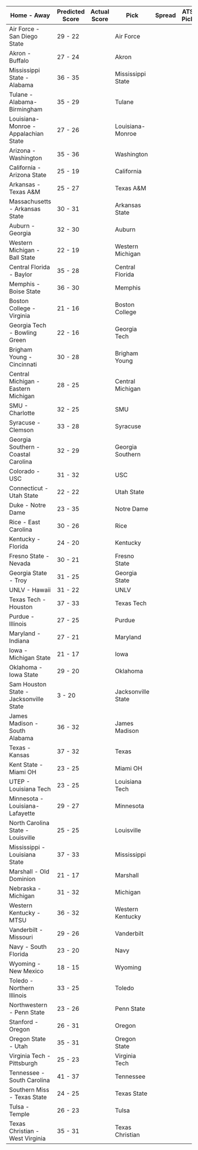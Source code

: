 Home - Away | Predicted Score | Actual Score | Pick | Spread | ATS Pick | O/U | O/U Pick
--- | --- | --- | --- | --- | --- | --- | ---
Air Force - San Diego State | 29 - 22 |  | Air Force |  |  |  | 
Akron - Buffalo | 27 - 24 |  | Akron |  |  |  | 
Mississippi State - Alabama | 36 - 35 |  | Mississippi State |  |  |  | 
Tulane - Alabama-Birmingham | 35 - 29 |  | Tulane |  |  |  | 
Louisiana-Monroe - Appalachian State | 27 - 26 |  | Louisiana-Monroe |  |  |  | 
Arizona - Washington | 35 - 36 |  | Washington |  |  |  | 
California - Arizona State | 25 - 19 |  | California |  |  |  | 
Arkansas - Texas A&M | 25 - 27 |  | Texas A&M |  |  |  | 
Massachusetts - Arkansas State | 30 - 31 |  | Arkansas State |  |  |  | 
Auburn - Georgia | 32 - 30 |  | Auburn |  |  |  | 
Western Michigan - Ball State | 22 - 19 |  | Western Michigan |  |  |  | 
Central Florida - Baylor | 35 - 28 |  | Central Florida |  |  |  | 
Memphis - Boise State | 36 - 30 |  | Memphis |  |  |  | 
Boston College - Virginia | 21 - 16 |  | Boston College |  |  |  | 
Georgia Tech - Bowling Green | 22 - 16 |  | Georgia Tech |  |  |  | 
Brigham Young - Cincinnati | 30 - 28 |  | Brigham Young |  |  |  | 
Central Michigan - Eastern Michigan | 28 - 25 |  | Central Michigan |  |  |  | 
SMU - Charlotte | 32 - 25 |  | SMU |  |  |  | 
Syracuse - Clemson | 33 - 28 |  | Syracuse |  |  |  | 
Georgia Southern - Coastal Carolina | 32 - 29 |  | Georgia Southern |  |  |  | 
Colorado - USC | 31 - 32 |  | USC |  |  |  | 
Connecticut - Utah State | 22 - 22 |  | Utah State |  |  |  | 
Duke - Notre Dame | 23 - 35 |  | Notre Dame |  |  |  | 
Rice - East Carolina | 30 - 26 |  | Rice |  |  |  | 
Kentucky - Florida | 24 - 20 |  | Kentucky |  |  |  | 
Fresno State - Nevada | 30 - 21 |  | Fresno State |  |  |  | 
Georgia State - Troy | 31 - 25 |  | Georgia State |  |  |  | 
UNLV - Hawaii | 31 - 22 |  | UNLV |  |  |  | 
Texas Tech - Houston | 37 - 33 |  | Texas Tech |  |  |  | 
Purdue - Illinois | 27 - 25 |  | Purdue |  |  |  | 
Maryland - Indiana | 27 - 21 |  | Maryland |  |  |  | 
Iowa - Michigan State | 21 - 17 |  | Iowa |  |  |  | 
Oklahoma - Iowa State | 29 - 20 |  | Oklahoma |  |  |  | 
Sam Houston State - Jacksonville State | 3 - 20 |  | Jacksonville State |  |  |  | 
James Madison - South Alabama | 36 - 32 |  | James Madison |  |  |  | 
Texas - Kansas | 37 - 32 |  | Texas |  |  |  | 
Kent State - Miami OH | 23 - 25 |  | Miami OH |  |  |  | 
UTEP - Louisiana Tech | 23 - 25 |  | Louisiana Tech |  |  |  | 
Minnesota - Louisiana-Lafayette | 29 - 27 |  | Minnesota |  |  |  | 
North Carolina State - Louisville | 25 - 25 |  | Louisville |  |  |  | 
Mississippi - Louisiana State | 37 - 33 |  | Mississippi |  |  |  | 
Marshall - Old Dominion | 21 - 17 |  | Marshall |  |  |  | 
Nebraska - Michigan | 31 - 32 |  | Michigan |  |  |  | 
Western Kentucky - MTSU | 36 - 32 |  | Western Kentucky |  |  |  | 
Vanderbilt - Missouri | 29 - 26 |  | Vanderbilt |  |  |  | 
Navy - South Florida | 23 - 20 |  | Navy |  |  |  | 
Wyoming - New Mexico | 18 - 15 |  | Wyoming |  |  |  | 
Toledo - Northern Illinois | 33 - 25 |  | Toledo |  |  |  | 
Northwestern - Penn State | 23 - 26 |  | Penn State |  |  |  | 
Stanford - Oregon | 26 - 31 |  | Oregon |  |  |  | 
Oregon State - Utah | 35 - 31 |  | Oregon State |  |  |  | 
Virginia Tech - Pittsburgh | 25 - 23 |  | Virginia Tech |  |  |  | 
Tennessee - South Carolina | 41 - 37 |  | Tennessee |  |  |  | 
Southern Miss - Texas State | 24 - 25 |  | Texas State |  |  |  | 
Tulsa - Temple | 26 - 23 |  | Tulsa |  |  |  | 
Texas Christian - West Virginia | 35 - 31 |  | Texas Christian |  |  |  | 